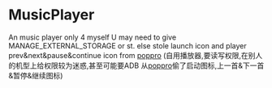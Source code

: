 # MusicPlayer
 An music player only 4 myself
U may need to give MANAGE_EXTERNAL_STORAGE or st. else
stole launch icon and player prev&next&pause&continue icon from <a href=www.poppro.cn>poppro</a>
(自用播放器,要读写权限,在别人的机型上给权限较为迷惑,甚至可能要ADB
从<a href=www.poppro.cn>poppro</a>偷了启动图标,上一首&下一首&暂停&继续图标)
